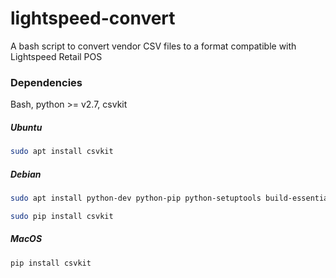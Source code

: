 # lightspeed-convert
A bash script to convert vendor CSV files to a format compatible with Lightspeed Retail POS

### Dependencies

Bash, python >= v2.7, csvkit

##### Ubuntu
```bash
sudo apt install csvkit

```

##### Debian
```bash
sudo apt install python-dev python-pip python-setuptools build-essential

sudo pip install csvkit

```

##### MacOS
```bash
pip install csvkit

```
